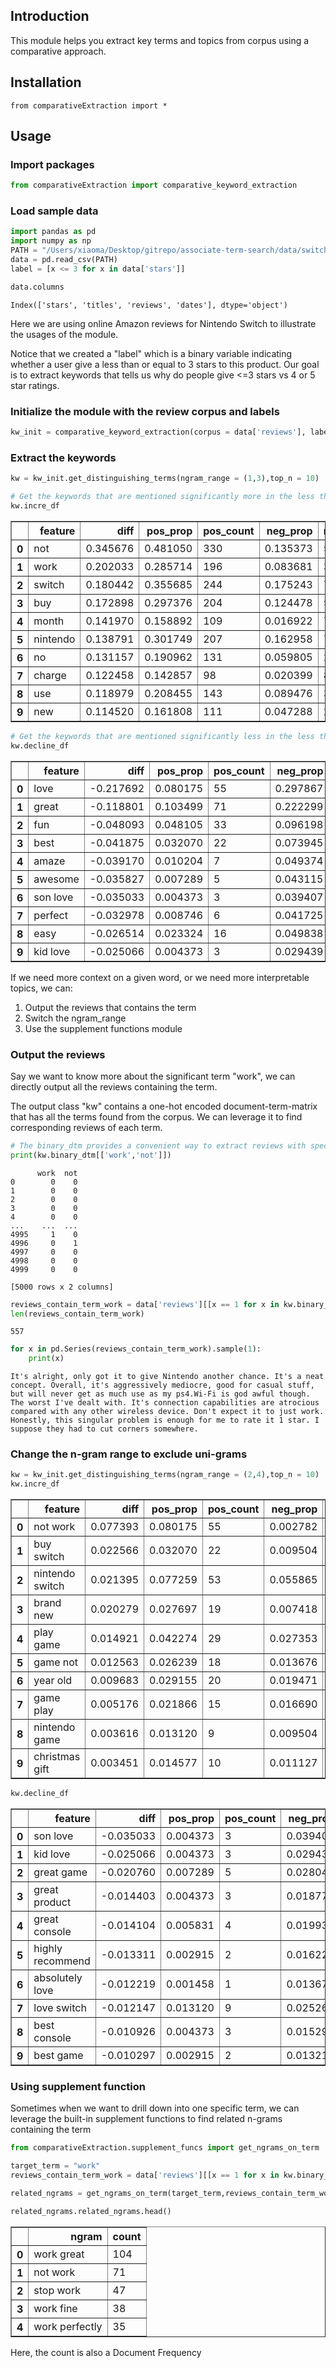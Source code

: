 
## Introduction

This module helps you extract key terms and topics from corpus using a comparative approach.

## Installation

```
from comparativeExtraction import *
```

## Usage

### Import packages


```python
from comparativeExtraction import comparative_keyword_extraction
```

### Load sample data


```python
import pandas as pd
import numpy as np
PATH = "/Users/xiaoma/Desktop/gitrepo/associate-term-search/data/switch_reviews.csv"
data = pd.read_csv(PATH)
label = [x <= 3 for x in data['stars']]
```


```python
data.columns
```




    Index(['stars', 'titles', 'reviews', 'dates'], dtype='object')



Here we are using online Amazon reviews for Nintendo Switch to illustrate the usages of the module. 

Notice that we created a "label" which is a binary variable indicating whether a user give a less than or equal to 3 stars to this product. Our goal is to extract keywords that tells us why do people give <=3 stars vs 4 or 5 star ratings.

### Initialize the module with the review corpus and labels


```python
kw_init = comparative_keyword_extraction(corpus = data['reviews'], labels = label)
```

### Extract the keywords


```python
kw = kw_init.get_distinguishing_terms(ngram_range = (1,3),top_n = 10)
```


```python
# Get the keywords that are mentioned significantly more in the less than or equal to 3 star reviews
kw.incre_df
```




<div>
<style scoped>
    .dataframe tbody tr th:only-of-type {
        vertical-align: middle;
    }

    .dataframe tbody tr th {
        vertical-align: top;
    }

    .dataframe thead th {
        text-align: right;
    }
</style>
<table border="1" class="dataframe">
  <thead>
    <tr style="text-align: right;">
      <th></th>
      <th>feature</th>
      <th>diff</th>
      <th>pos_prop</th>
      <th>pos_count</th>
      <th>neg_prop</th>
      <th>neg_count</th>
    </tr>
  </thead>
  <tbody>
    <tr>
      <th>0</th>
      <td>not</td>
      <td>0.345676</td>
      <td>0.481050</td>
      <td>330</td>
      <td>0.135373</td>
      <td>584</td>
    </tr>
    <tr>
      <th>1</th>
      <td>work</td>
      <td>0.202033</td>
      <td>0.285714</td>
      <td>196</td>
      <td>0.083681</td>
      <td>361</td>
    </tr>
    <tr>
      <th>2</th>
      <td>switch</td>
      <td>0.180442</td>
      <td>0.355685</td>
      <td>244</td>
      <td>0.175243</td>
      <td>756</td>
    </tr>
    <tr>
      <th>3</th>
      <td>buy</td>
      <td>0.172898</td>
      <td>0.297376</td>
      <td>204</td>
      <td>0.124478</td>
      <td>537</td>
    </tr>
    <tr>
      <th>4</th>
      <td>month</td>
      <td>0.141970</td>
      <td>0.158892</td>
      <td>109</td>
      <td>0.016922</td>
      <td>73</td>
    </tr>
    <tr>
      <th>5</th>
      <td>nintendo</td>
      <td>0.138791</td>
      <td>0.301749</td>
      <td>207</td>
      <td>0.162958</td>
      <td>703</td>
    </tr>
    <tr>
      <th>6</th>
      <td>no</td>
      <td>0.131157</td>
      <td>0.190962</td>
      <td>131</td>
      <td>0.059805</td>
      <td>258</td>
    </tr>
    <tr>
      <th>7</th>
      <td>charge</td>
      <td>0.122458</td>
      <td>0.142857</td>
      <td>98</td>
      <td>0.020399</td>
      <td>88</td>
    </tr>
    <tr>
      <th>8</th>
      <td>use</td>
      <td>0.118979</td>
      <td>0.208455</td>
      <td>143</td>
      <td>0.089476</td>
      <td>386</td>
    </tr>
    <tr>
      <th>9</th>
      <td>new</td>
      <td>0.114520</td>
      <td>0.161808</td>
      <td>111</td>
      <td>0.047288</td>
      <td>204</td>
    </tr>
  </tbody>
</table>
</div>




```python
# Get the keywords that are mentioned significantly less in the less than or equal to 3 star reviews
kw.decline_df
```




<div>
<style scoped>
    .dataframe tbody tr th:only-of-type {
        vertical-align: middle;
    }

    .dataframe tbody tr th {
        vertical-align: top;
    }

    .dataframe thead th {
        text-align: right;
    }
</style>
<table border="1" class="dataframe">
  <thead>
    <tr style="text-align: right;">
      <th></th>
      <th>feature</th>
      <th>diff</th>
      <th>pos_prop</th>
      <th>pos_count</th>
      <th>neg_prop</th>
      <th>neg_count</th>
    </tr>
  </thead>
  <tbody>
    <tr>
      <th>0</th>
      <td>love</td>
      <td>-0.217692</td>
      <td>0.080175</td>
      <td>55</td>
      <td>0.297867</td>
      <td>1285</td>
    </tr>
    <tr>
      <th>1</th>
      <td>great</td>
      <td>-0.118801</td>
      <td>0.103499</td>
      <td>71</td>
      <td>0.222299</td>
      <td>959</td>
    </tr>
    <tr>
      <th>2</th>
      <td>fun</td>
      <td>-0.048093</td>
      <td>0.048105</td>
      <td>33</td>
      <td>0.096198</td>
      <td>415</td>
    </tr>
    <tr>
      <th>3</th>
      <td>best</td>
      <td>-0.041875</td>
      <td>0.032070</td>
      <td>22</td>
      <td>0.073945</td>
      <td>319</td>
    </tr>
    <tr>
      <th>4</th>
      <td>amaze</td>
      <td>-0.039170</td>
      <td>0.010204</td>
      <td>7</td>
      <td>0.049374</td>
      <td>213</td>
    </tr>
    <tr>
      <th>5</th>
      <td>awesome</td>
      <td>-0.035827</td>
      <td>0.007289</td>
      <td>5</td>
      <td>0.043115</td>
      <td>186</td>
    </tr>
    <tr>
      <th>6</th>
      <td>son love</td>
      <td>-0.035033</td>
      <td>0.004373</td>
      <td>3</td>
      <td>0.039407</td>
      <td>170</td>
    </tr>
    <tr>
      <th>7</th>
      <td>perfect</td>
      <td>-0.032978</td>
      <td>0.008746</td>
      <td>6</td>
      <td>0.041725</td>
      <td>180</td>
    </tr>
    <tr>
      <th>8</th>
      <td>easy</td>
      <td>-0.026514</td>
      <td>0.023324</td>
      <td>16</td>
      <td>0.049838</td>
      <td>215</td>
    </tr>
    <tr>
      <th>9</th>
      <td>kid love</td>
      <td>-0.025066</td>
      <td>0.004373</td>
      <td>3</td>
      <td>0.029439</td>
      <td>127</td>
    </tr>
  </tbody>
</table>
</div>



If we need more context on a given word, or we need more interpretable topics, we can:
1. Output the reviews that contains the term
2. Switch the ngram_range
3. Use the supplement functions module 

### Output the reviews

Say we want to know more about the significant term "work", we can directly output all the reviews containing the term.

The output class "kw" contains a one-hot encoded document-term-matrix that has all the terms found from the corpus. We can leverage it to find corresponding reviews of each term.


```python
# The binary_dtm provides a convenient way to extract reviews with specific terms
print(kw.binary_dtm[['work','not']])
```

          work  not
    0        0    0
    1        0    0
    2        0    0
    3        0    0
    4        0    0
    ...    ...  ...
    4995     1    0
    4996     0    1
    4997     0    0
    4998     0    0
    4999     0    0
    
    [5000 rows x 2 columns]



```python
reviews_contain_term_work = data['reviews'][[x == 1 for x in kw.binary_dtm['work']]]
len(reviews_contain_term_work)
```




    557




```python
for x in pd.Series(reviews_contain_term_work).sample(1):
    print(x)
```

    It's alright, only got it to give Nintendo another chance. It's a neat concept. Overall, it's aggressively mediocre, good for casual stuff, but will never get as much use as my ps4.Wi-Fi is god awful though. The worst I've dealt with. It's connection capabilities are atrocious compared with any other wireless device. Don't expect it to just work. Honestly, this singular problem is enough for me to rate it 1 star. I suppose they had to cut corners somewhere.
    


### Change the n-gram range to exclude uni-grams


```python
kw = kw_init.get_distinguishing_terms(ngram_range = (2,4),top_n = 10)
kw.incre_df
```




<div>
<style scoped>
    .dataframe tbody tr th:only-of-type {
        vertical-align: middle;
    }

    .dataframe tbody tr th {
        vertical-align: top;
    }

    .dataframe thead th {
        text-align: right;
    }
</style>
<table border="1" class="dataframe">
  <thead>
    <tr style="text-align: right;">
      <th></th>
      <th>feature</th>
      <th>diff</th>
      <th>pos_prop</th>
      <th>pos_count</th>
      <th>neg_prop</th>
      <th>neg_count</th>
    </tr>
  </thead>
  <tbody>
    <tr>
      <th>0</th>
      <td>not work</td>
      <td>0.077393</td>
      <td>0.080175</td>
      <td>55</td>
      <td>0.002782</td>
      <td>12</td>
    </tr>
    <tr>
      <th>1</th>
      <td>buy switch</td>
      <td>0.022566</td>
      <td>0.032070</td>
      <td>22</td>
      <td>0.009504</td>
      <td>41</td>
    </tr>
    <tr>
      <th>2</th>
      <td>nintendo switch</td>
      <td>0.021395</td>
      <td>0.077259</td>
      <td>53</td>
      <td>0.055865</td>
      <td>241</td>
    </tr>
    <tr>
      <th>3</th>
      <td>brand new</td>
      <td>0.020279</td>
      <td>0.027697</td>
      <td>19</td>
      <td>0.007418</td>
      <td>32</td>
    </tr>
    <tr>
      <th>4</th>
      <td>play game</td>
      <td>0.014921</td>
      <td>0.042274</td>
      <td>29</td>
      <td>0.027353</td>
      <td>118</td>
    </tr>
    <tr>
      <th>5</th>
      <td>game not</td>
      <td>0.012563</td>
      <td>0.026239</td>
      <td>18</td>
      <td>0.013676</td>
      <td>59</td>
    </tr>
    <tr>
      <th>6</th>
      <td>year old</td>
      <td>0.009683</td>
      <td>0.029155</td>
      <td>20</td>
      <td>0.019471</td>
      <td>84</td>
    </tr>
    <tr>
      <th>7</th>
      <td>game play</td>
      <td>0.005176</td>
      <td>0.021866</td>
      <td>15</td>
      <td>0.016690</td>
      <td>72</td>
    </tr>
    <tr>
      <th>8</th>
      <td>nintendo game</td>
      <td>0.003616</td>
      <td>0.013120</td>
      <td>9</td>
      <td>0.009504</td>
      <td>41</td>
    </tr>
    <tr>
      <th>9</th>
      <td>christmas gift</td>
      <td>0.003451</td>
      <td>0.014577</td>
      <td>10</td>
      <td>0.011127</td>
      <td>48</td>
    </tr>
  </tbody>
</table>
</div>




```python
kw.decline_df
```




<div>
<style scoped>
    .dataframe tbody tr th:only-of-type {
        vertical-align: middle;
    }

    .dataframe tbody tr th {
        vertical-align: top;
    }

    .dataframe thead th {
        text-align: right;
    }
</style>
<table border="1" class="dataframe">
  <thead>
    <tr style="text-align: right;">
      <th></th>
      <th>feature</th>
      <th>diff</th>
      <th>pos_prop</th>
      <th>pos_count</th>
      <th>neg_prop</th>
      <th>neg_count</th>
    </tr>
  </thead>
  <tbody>
    <tr>
      <th>0</th>
      <td>son love</td>
      <td>-0.035033</td>
      <td>0.004373</td>
      <td>3</td>
      <td>0.039407</td>
      <td>170</td>
    </tr>
    <tr>
      <th>1</th>
      <td>kid love</td>
      <td>-0.025066</td>
      <td>0.004373</td>
      <td>3</td>
      <td>0.029439</td>
      <td>127</td>
    </tr>
    <tr>
      <th>2</th>
      <td>great game</td>
      <td>-0.020760</td>
      <td>0.007289</td>
      <td>5</td>
      <td>0.028048</td>
      <td>121</td>
    </tr>
    <tr>
      <th>3</th>
      <td>great product</td>
      <td>-0.014403</td>
      <td>0.004373</td>
      <td>3</td>
      <td>0.018776</td>
      <td>81</td>
    </tr>
    <tr>
      <th>4</th>
      <td>great console</td>
      <td>-0.014104</td>
      <td>0.005831</td>
      <td>4</td>
      <td>0.019935</td>
      <td>86</td>
    </tr>
    <tr>
      <th>5</th>
      <td>highly recommend</td>
      <td>-0.013311</td>
      <td>0.002915</td>
      <td>2</td>
      <td>0.016226</td>
      <td>70</td>
    </tr>
    <tr>
      <th>6</th>
      <td>absolutely love</td>
      <td>-0.012219</td>
      <td>0.001458</td>
      <td>1</td>
      <td>0.013676</td>
      <td>59</td>
    </tr>
    <tr>
      <th>7</th>
      <td>love switch</td>
      <td>-0.012147</td>
      <td>0.013120</td>
      <td>9</td>
      <td>0.025267</td>
      <td>109</td>
    </tr>
    <tr>
      <th>8</th>
      <td>best console</td>
      <td>-0.010926</td>
      <td>0.004373</td>
      <td>3</td>
      <td>0.015299</td>
      <td>66</td>
    </tr>
    <tr>
      <th>9</th>
      <td>best game</td>
      <td>-0.010297</td>
      <td>0.002915</td>
      <td>2</td>
      <td>0.013213</td>
      <td>57</td>
    </tr>
  </tbody>
</table>
</div>



### Using supplement function

Sometimes when we want to drill down into one specific term, we can leverage the built-in supplement functions to find related n-grams containing the term


```python
from comparativeExtraction.supplement_funcs import get_ngrams_on_term
```


```python
target_term = "work"
reviews_contain_term_work = data['reviews'][[x == 1 for x in kw.binary_dtm['work']]]

related_ngrams = get_ngrams_on_term(target_term,reviews_contain_term_work,filter_by_extreme=False)
```


```python
related_ngrams.related_ngrams.head()
```




<div>
<style scoped>
    .dataframe tbody tr th:only-of-type {
        vertical-align: middle;
    }

    .dataframe tbody tr th {
        vertical-align: top;
    }

    .dataframe thead th {
        text-align: right;
    }
</style>
<table border="1" class="dataframe">
  <thead>
    <tr style="text-align: right;">
      <th></th>
      <th>ngram</th>
      <th>count</th>
    </tr>
  </thead>
  <tbody>
    <tr>
      <th>0</th>
      <td>work great</td>
      <td>104</td>
    </tr>
    <tr>
      <th>1</th>
      <td>not work</td>
      <td>71</td>
    </tr>
    <tr>
      <th>2</th>
      <td>stop work</td>
      <td>47</td>
    </tr>
    <tr>
      <th>3</th>
      <td>work fine</td>
      <td>38</td>
    </tr>
    <tr>
      <th>4</th>
      <td>work perfectly</td>
      <td>35</td>
    </tr>
  </tbody>
</table>
</div>



Here, the count is also a Document Frequency
